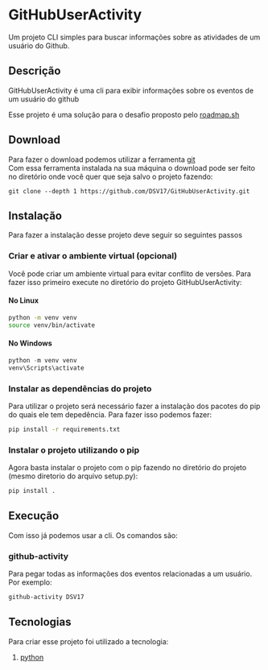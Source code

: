 # GitHubUserActivity
Um projeto CLI simples para buscar informações sobre as atividades de um usuário do Github.

## Descrição
GitHubUserActivity é uma cli para exibir informações sobre os eventos de um usuário do github

Esse projeto é uma solução para o desafio proposto pelo [roadmap.sh](https://roadmap.sh/projects/github-user-activity)


## Download
Para fazer o download podemos utilizar a ferramenta [git](https://git-scm.com/)
<br>
Com essa ferramenta instalada na sua máquina o download pode ser feito no diretório onde você quer que 
seja salvo o projeto fazendo:
``` git
git clone --depth 1 https://github.com/DSV17/GitHubUserActivity.git
```


## Instalação
Para fazer a instalação desse projeto deve seguir so seguintes passos

### Criar e ativar o ambiente virtual (opcional)
Você pode criar um ambiente virtual para evitar conflito de versões. Para fazer isso primeiro execute
no diretório do projeto GitHubUserActivity:

#### No Linux
``` bash
python -m venv venv
source venv/bin/activate
```

#### No Windows 
``` PowerShell
python -m venv venv
venv\Scripts\activate
```

### Instalar as dependências do projeto
Para utilizar o projeto será necessário fazer a instalação dos pacotes do pip do quais ele tem depedência. Para fazer isso podemos fazer:
``` bash
pip install -r requirements.txt
``` 

### Instalar o projeto utilizando o pip
Agora basta instalar o projeto com o pip fazendo no diretório do projeto (mesmo diretorio do arquivo setup.py):
``` bash
pip install .
```

## Execução
Com isso já podemos usar a cli. Os comandos são:

### github-activity <username>
Para pegar todas as informações dos eventos relacionadas a um usuário. Por exemplo:
``` bash
github-activity DSV17
```

## Tecnologias
Para criar esse projeto foi utilizado a tecnologia:

1. [python](https://www.python.org/)